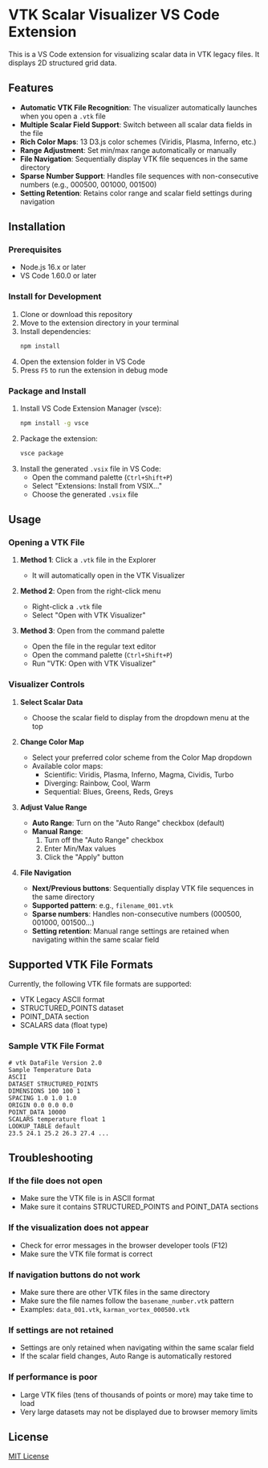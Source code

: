 
# VTK Scalar Visualizer VS Code Extension

This is a VS Code extension for visualizing scalar data in VTK legacy files. It displays 2D structured grid data.

## Features

- **Automatic VTK File Recognition**: The visualizer automatically launches when you open a `.vtk` file
- **Multiple Scalar Field Support**: Switch between all scalar data fields in the file
- **Rich Color Maps**: 13 D3.js color schemes (Viridis, Plasma, Inferno, etc.)
- **Range Adjustment**: Set min/max range automatically or manually
- **File Navigation**: Sequentially display VTK file sequences in the same directory
- **Sparse Number Support**: Handles file sequences with non-consecutive numbers (e.g., 000500, 001000, 001500)
- **Setting Retention**: Retains color range and scalar field settings during navigation

## Installation

### Prerequisites
- Node.js 16.x or later
- VS Code 1.60.0 or later

### Install for Development

1. Clone or download this repository
2. Move to the extension directory in your terminal
3. Install dependencies:
   ```bash
   npm install
   ```
4. Open the extension folder in VS Code
5. Press `F5` to run the extension in debug mode

### Package and Install

1. Install VS Code Extension Manager (vsce):
   ```bash
   npm install -g vsce
   ```
2. Package the extension:
   ```bash
   vsce package
   ```
3. Install the generated `.vsix` file in VS Code:
   - Open the command palette (`Ctrl+Shift+P`)
   - Select "Extensions: Install from VSIX..."
   - Choose the generated `.vsix` file

## Usage

### Opening a VTK File

1. **Method 1**: Click a `.vtk` file in the Explorer
   - It will automatically open in the VTK Visualizer

2. **Method 2**: Open from the right-click menu
   - Right-click a `.vtk` file
   - Select "Open with VTK Visualizer"

3. **Method 3**: Open from the command palette
   - Open the file in the regular text editor
   - Open the command palette (`Ctrl+Shift+P`)
   - Run "VTK: Open with VTK Visualizer"

### Visualizer Controls

1. **Select Scalar Data**
   - Choose the scalar field to display from the dropdown menu at the top

2. **Change Color Map**
   - Select your preferred color scheme from the Color Map dropdown
   - Available color maps:
     - Scientific: Viridis, Plasma, Inferno, Magma, Cividis, Turbo
     - Diverging: Rainbow, Cool, Warm
     - Sequential: Blues, Greens, Reds, Greys

3. **Adjust Value Range**
   - **Auto Range**: Turn on the "Auto Range" checkbox (default)
   - **Manual Range**:
     1. Turn off the "Auto Range" checkbox
     2. Enter Min/Max values
     3. Click the "Apply" button

4. **File Navigation**
   - **Next/Previous buttons**: Sequentially display VTK file sequences in the same directory
   - **Supported pattern**: e.g., `filename_001.vtk`
   - **Sparse numbers**: Handles non-consecutive numbers (000500, 001000, 001500...)
   - **Setting retention**: Manual range settings are retained when navigating within the same scalar field

## Supported VTK File Formats

Currently, the following VTK file formats are supported:

- VTK Legacy ASCII format
- STRUCTURED_POINTS dataset
- POINT_DATA section
- SCALARS data (float type)

### Sample VTK File Format

```vtk
# vtk DataFile Version 2.0
Sample Temperature Data
ASCII
DATASET STRUCTURED_POINTS
DIMENSIONS 100 100 1
SPACING 1.0 1.0 1.0
ORIGIN 0.0 0.0 0.0
POINT_DATA 10000
SCALARS temperature float 1
LOOKUP_TABLE default
23.5 24.1 25.2 26.3 27.4 ...
```

## Troubleshooting

### If the file does not open
- Make sure the VTK file is in ASCII format
- Make sure it contains STRUCTURED_POINTS and POINT_DATA sections

### If the visualization does not appear
- Check for error messages in the browser developer tools (F12)
- Make sure the VTK file format is correct

### If navigation buttons do not work
- Make sure there are other VTK files in the same directory
- Make sure the file names follow the `basename_number.vtk` pattern
- Examples: `data_001.vtk`, `karman_vortex_000500.vtk`

### If settings are not retained
- Settings are only retained when navigating within the same scalar field
- If the scalar field changes, Auto Range is automatically restored

### If performance is poor
- Large VTK files (tens of thousands of points or more) may take time to load
- Very large datasets may not be displayed due to browser memory limits

## License

[MIT License](LICENSE)
